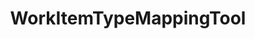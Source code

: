 ---
optionsClassName: WorkItemTypeMappingToolOptions
optionsClassFullName: MigrationTools.Tools.WorkItemTypeMappingToolOptions
configurationSamples:
- name: defaults
  order: 2
  description: 
  code: There are no defaults! Check the sample for options!
  sampleFor: MigrationTools.Tools.WorkItemTypeMappingToolOptions
- name: sample
  order: 1
  description: 
  code: There is no sample, but you can check the classic below for a general feel.
  sampleFor: MigrationTools.Tools.WorkItemTypeMappingToolOptions
- name: classic
  order: 3
  description: 
  code: >-
    {
      "$type": "WorkItemTypeMappingToolOptions",
      "Enabled": false,
      "Mappings": null
    }
  sampleFor: MigrationTools.Tools.WorkItemTypeMappingToolOptions
description: Provides mapping functionality for transforming work item types from source to target systems during migration, allowing different work item type names to be used in the target.
className: WorkItemTypeMappingTool
typeName: Tools
architecture: 
options:
- parameterName: Enabled
  type: Boolean
  description: If set to `true` then the tool will run. Set to `false` and the processor will not run.
  defaultValue: missing XML code comments
- parameterName: Mappings
  type: Dictionary
  description: List of work item mappings.
  defaultValue: '{}'
status: missing XML code comments
processingTarget: missing XML code comments
classFile: src/MigrationTools/Tools/WorkItemTypeMappingTool.cs
optionsClassFile: src/MigrationTools/Tools/WorkItemTypeMappingToolOptions.cs
notes:
  exists: false
  path: docs/Reference/Tools/WorkItemTypeMappingTool-notes.md
  markdown: ''
topics:
- topic: notes
  path: docs/Reference/Tools/WorkItemTypeMappingTool-notes.md
  exists: false
  markdown: ''
- topic: introduction
  path: docs/Reference/Tools/WorkItemTypeMappingTool-introduction.md
  exists: false
  markdown: ''

redirectFrom:
- /Reference/Tools/WorkItemTypeMappingToolOptions/
layout: reference
toc: true
permalink: /Reference/Tools/WorkItemTypeMappingTool/
title: WorkItemTypeMappingTool
categories:
- Tools
- 
topics:
- topic: notes
  path: docs/Reference/Tools/WorkItemTypeMappingTool-notes.md
  exists: false
  markdown: ''
- topic: introduction
  path: docs/Reference/Tools/WorkItemTypeMappingTool-introduction.md
  exists: false
  markdown: ''

---